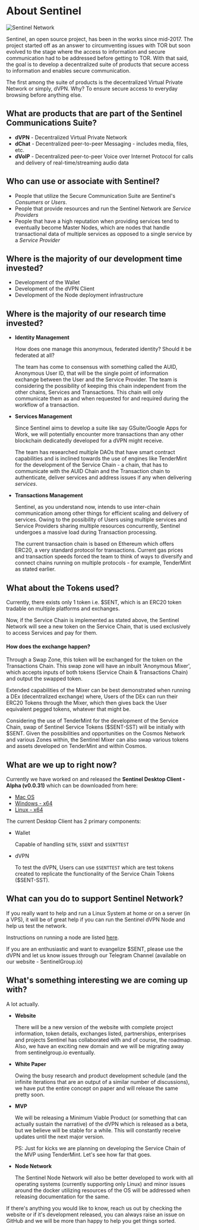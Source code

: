 About Sentinel
===

![Sentinel Network](https://preview.ibb.co/mJcfOS/Sentinel_Logo.png)

Sentinel, an open source project, has been in the works since mid-2017. The project started off as an answer to circumventing issues with TOR but soon evolved to the stage where the access to information and secure communication had to be addressed before getting to TOR. With that said, the goal is to develop a decentralized suite of products that secure access to information and enables secure communication.

The first among the suite of products is the decentralized Virtual Private Network or simply, dVPN. Why? To ensure secure access to everyday browsing before anything else.

What are products that are part of the Sentinel Communications Suite?
-

- **dVPN** - Decentralized Virtual Private Network
- **dChat** - Decentralized peer-to-peer Messaging - includes media, files, etc.
- **dVoIP** - Decentralized peer-to-peer Voice over Internet Protocol for calls and delivery of real-time/streaming audio data

Who can use or associate with Sentinel?
-

- People that utilize the Secure Communication Suite are Sentinel's *Consumers* or *Users*.
- People that provide resources and run the Sentinel Network are *Service Providers*
- People that have a high reputation when providing services tend to eventually become Master Nodes, which are nodes that handle transactional data of multiple services as opposed to a single service by a *Service Provider* 

Where is the majority of our development time invested?
-

- Development of the Wallet
- Development of the dVPN Client
- Development of the Node deployment infrastructure

Where is the majority of our research time invested?
-

- **Identity Management**

    How does one manage this anonymous, federated identity? Should it be federated at all?

    The team has come to consensus with something called the AUID, Anonymous User ID, that will be the single point of information exchange between the User and the Service Provider. The team is considering the possibility of keeping this chain independent from the other chains, Services and Transactions. This chain will only communicate them as and when requested for and required during the workflow of a transaction.

- **Services Management**

    Since Sentinel aims to develop a suite like say GSuite/Google Apps for Work, we will potentially encounter more transactions than any other blockchain dedicatedly developed for a dVPN might receive.
    
    The team has researched multiple DAOs that have smart contract capabilities and is inclined towards the use of engines like TenderMint for the development of the Service Chain - a chain, that has to communicate with the AUID Chain and the Transaction chain to authenticate, deliver services and address issues if any when delivering *services*. 

- **Transactions Management**
    
    Sentinel, as you understand now, intends to use inter-chain communication among other things for efficient scaling and delivery of services. Owing to the possibility of Users using multiple services and Service Providers sharing multiple resources concurrently, Sentinel undergoes a massive load during Transaction processing.
    
    The current transaction chain is based on Ethereum which offers ERC20, a very standard protocol for transactions. Current gas prices and transaction speeds forced the team to think of ways to diversify and connect chains running on multiple protocols - for example, TenderMint as stated earlier.

What about the Tokens used?
-

Currently, there exists only 1 token i.e. $SENT, which is an ERC20 token tradable on multiple platforms and exchanges.

Now, if the Service Chain is implemented as stated above, the Sentinel Network will see a new token on the Service Chain, that is used exclusively to access Services and pay for them.

#### How does the exchange happen?

Through a Swap Zone, this token will be exchanged for the token on the Transactions Chain. This swap zone will have an inbuilt 'Anonymous Mixer', which accepts inputs of both tokens (Service Chain & Transactions Chain) and output the swapped token.

Extended capabilities of the Mixer can be best demonstrated when running a DEx (decentralized exchange) where, Users of the DEx can run their ERC20 Tokens through the Mixer, which then gives back the User equivalent pegged tokens, whatever that might be.

Considering the use of TenderMint for the development of the Service Chain, swap of Sentinel Service Tokens ($SENT-SST) will be initially with $SENT. Given the possibilities and opportunities on the Cosmos Network and various Zones within, the Sentinel Mixer can also swap various tokens and assets developed on TenderMint and within Cosmos.

What are we up to right now?
-

Currently we have worked on and released the **Sentinel Desktop Client - Alpha (v0.0.31)** which can be downloaded from here:

- [  Mac OS ](https://github.com/sentinel-official/sentinel/releases/download/v0.0.31-alpha/Sentinel-macosx-0.0.31-alpha.dmg)
- [  Windows - x64 ](https://github.com/sentinel-official/sentinel/releases/download/v0.0.31-alpha/Sentinel-win64-0.0.31-alpha.exe)
- [  Linux - x64 ](https://github.com/sentinel-official/sentinel/releases/download/v0.0.31-alpha/Sentinel-linux64-0.0.31-alpha.deb)

The current Desktop Client has 2 primary components:

- Wallet
    
    Capable of handling `$ETH`, `$SENT` and `$SENTTEST`

- dVPN

    To test the dVPN, Users can use `$SENTTEST` which are test tokens created to replicate the functionality of the Service Chain Tokens ($SENT-SST).
    
What can you do to support Sentinel Network?
-

If you really want to help and run a Linux System at home or on a server (in a VPS), it will be of great help if you can run the Sentinel dVPN Node and help us test the network.

Instructions on running a node are listed [here](https://github.com/sentinel-official/sentinel/blob/master/vpn-node-docker/README.md).

If you are an enthusiastic and want to evangelize $SENT, please use the dVPN and let us know issues through our Telegram Channel (available on our website - SentinelGroup.io)

What's something interesting we are coming up with?
-

A lot actually.

- **Website**

    There will be a new version of the website with complete project information, token details, exchanges listed, partnerships, enterprises and projects Sentinel has collaborated with and of course, the roadmap. Also, we have an exciting new domain and we will be migrating away from sentinelgroup.io eventually.

- **White Paper**

    Owing the busy research and product development schedule (and the infinite iterations that are an output of a similar number of discussions), we have put the entire concept on paper and will release the same pretty soon.
    
- **MVP**

    We will be releasing a Minimum Viable Product (or something that can actually sustain the narrative) of the dVPN which is released as a beta, but we believe will be stable for a while. This will constantly receive updates until the next major version.

    PS: Just for kicks we are planning on developing the Service Chain of the MVP using TenderMint. Let's see how far that goes.
    
- **Node Network**

    The Sentinel Node Network will also be better developed to work with all operating systems (currently supporting only Linux) and minor issues around the docker utilizing resources of the OS will be addressed when releasing documentation for the same.

If there's anything you would like to know, reach us out by checking the website or if it's development released, you can always raise an issue on GitHub and we will be more than happy to help you get things sorted.
